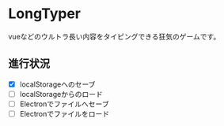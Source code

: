 # LongTyper
vueなどのウルトラ長い内容をタイピングできる狂気のゲームです。
## 進行状況
+ [x] localStorageへのセーブ
+ [ ] localStorageからのロード
+ [ ] Electronでファイルへセーブ
+ [ ] Electronでファイルをロード

